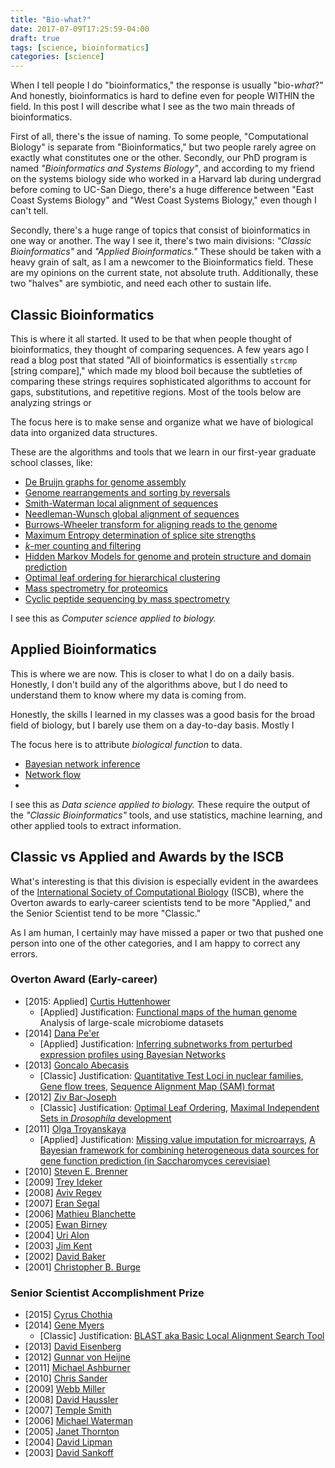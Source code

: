 ```yaml
---
title: "Bio-what?"
date: 2017-07-09T17:25:59-04:00
draft: true
tags: [science, bioinformatics]
categories: [science]
---
```



When I tell people I do "bioinformatics," the response is usually "bio-*what*?" And honestly, bioinformatics is hard to define even for people WITHIN the field. In this post I will describe what I see as the two main threads of bioinformatics.

First of all, there's the issue of naming. To some people, "Computational Biology" is separate from "Bioinformatics," but two people rarely agree on exactly what constitutes one or the other. Secondly, our PhD program is named *"Bioinformatics and Systems Biology"*, and according to my friend on the systems biology side who worked in a Harvard lab during undergrad before coming to UC-San Diego, there's a huge difference between "East Coast Systems Biology" and "West Coast Systems Biology," even though I can't tell.

Secondly, there's a huge range of topics that consist of bioinformatics in one way or another. The way I see it, there's two main divisions: *"Classic Bioinformatics"* and *"Applied Bioinformatics."* These should be taken with a heavy grain of salt, as I am a newcomer to the Bioinformatics field. These are my opinions on the current state, not absolute truth. Additionally, these two "halves" are symbiotic, and need each other to sustain life.

## Classic Bioinformatics

This is where it all started. It used to be that when people thought of bioinformatics, they thought of comparing sequences. A few years ago I read a blog post that stated "All of bioinformatics is essentially `strcmp` [string compare]," which made my blood boil because the subtleties of comparing these strings requires sophisticated algorithms to account for gaps, substitutions, and repetitive regions. Most of the tools below are analyzing strings or 

The focus here is to make sense and organize what we have of biological data into organized data structures.

These are the algorithms and tools that we learn in our first-year graduate school classes, like:

- [De Bruijn graphs for genome assembly](http://www.pnas.org/content/98/17/9748.full)
- [Genome rearrangements and sorting by reversals](http://dl.acm.org/citation.cfm?id=586673)
- [Smith-Waterman local alignment of sequences](http://en.wikipedia.org/wiki/Smith%E2%80%93Waterman_algorithm)
- [Needleman-Wunsch global alignment of sequences](http://en.wikipedia.org/wiki/Needleman%E2%80%93Wunsch_algorithm)
- [Burrows-Wheeler transform for aligning reads to the genome](http://genomebiology.com/2009/10/3/R25)
- [Maximum Entropy determination of splice site strengths](http://genes.mit.edu/burgelab/maxent/Xmaxentscan_scoreseq.html)
- [*k*-mer counting and filtering](https://github.com/ged-lab/khmer)
- [Hidden Markov Models for genome and protein structure and domain prediction](http://www.nature.com/nbt/journal/v22/n10/pdf/nbt1004-1315.pdf)
- [Optimal leaf ordering for hierarchical clustering](http://www.psrg.csail.mit.edu/pubs/BarGifJaa-ismb01.pdf)
- [Mass spectrometry for proteomics](http://www.nature.com/nature/journal/v415/n6868/full/415180a.html)
- [Cyclic peptide sequencing by mass spectrometry](http://www.ncbi.nlm.nih.gov/pmc/articles/PMC3398611/)

I see this as *Computer science applied to biology.*

## Applied Bioinformatics

This is where we are now. This is closer to what I do on a daily basis. Honestly, I don't build any of the algorithms above, but I do need to understand them to know where my data is coming from.

Honestly, the skills I learned in my classes was a good basis for the broad field of biology, but I barely use them on a day-to-day basis. Mostly I 

The focus here is to attribute *biological function* to data.

- [Bayesian network inference](http://journals.plos.org/ploscompbiol/article?id=10.1371/journal.pcbi.0030129)
- [Network flow]()
- []()

I see this as *Data science applied to biology.* These require the output of the *"Classic Bioinformatics"* tools, and use statistics, machine learning, and other applied tools to extract information.

## Classic vs Applied and Awards by the ISCB

What's interesting is that this division is especially evident in the awardees of the [International Society of Computational Biology](http://www.iscb.org/) (ISCB), where the Overton awards to early-career scientists tend to be more "Applied," and the Senior Scientist tend to be more "Classic."

As I am human, I certainly may have missed a paper or two that pushed one person into one of the other categories, and I am happy to correct any errors.

### Overton Award (Early-career)

- [2015: Applied] [Curtis Huttenhower](http://www.iscb.org/iscb-awards/2383)
	- [Applied] Justification: [Functional maps of the human genome](http://www.ncbi.nlm.nih.gov/pubmed/19246570?dopt=Abstract) Analysis of large-scale microbiome datasets
- [2014] [Dana Pe'er](http://www.iscb.org/iscb-awards/2225)
	- [Applied] Justification: [Inferring subnetworks from perturbed expression profiles using Bayesian Networks](http://bioinformatics.oxfordjournals.org/content/17/suppl_1/S215.full.pdf)
- [2013] [Goncalo Abecasis](http://www.iscb.org/iscb-awards/1837)
	- [Classic] Justification: [Quantitative Test Loci in nuclear families](http://www.sciencedirect.com/science/article/pii/S0002929707622538), [Gene flow trees](http://www.nature.com/ng/journal/v30/n1/full/ng786.html), [Sequence Alignment Map (SAM) format](http://bioinformatics.oxfordjournals.org/content/25/16/2078.short)
- [2012] [Ziv Bar-Joseph](http://www.iscb.org/iscb-awards/1224)
	- [Classic] Justification: [Optimal Leaf Ordering](http://www.psrg.csail.mit.edu/pubs/BarGifJaa-ismb01.pdf), [Maximal Independent Sets in *Drosophila* development](http://www.sciencemag.org/content/331/6014/183)
- [2011] [Olga Troyanskaya](http://www.iscb.org/iscb-awards/1117)
	- [Applied] Justification: [Missing value imputation for microarrays](http://bioinformatics.oxfordjournals.org/content/17/6/520.full.pdf), [A Bayesian framework for combining heterogeneous data sources for gene function prediction (in Saccharomyces cerevisiae)](http://www.pnas.org/content/100/14/8348.long)
- [2010] [Steven E. Brenner]()
- [2009] [Trey Ideker]()
- [2008] [Aviv Regev]()
- [2007] [Eran Segal]()
- [2006] [Mathieu Blanchette]()
- [2005] [Ewan Birney]()
- [2004] [Uri Alon]()
- [2003] [Jim Kent]()
- [2002] [David Baker]()
- [2001] [Christopher B. Burge]()


### Senior Scientist Accomplishment Prize

- [2015] [Cyrus Chothia]()
- [2014] [Gene Myers](http://www.iscb.org/iscb-awards/2224)
	- [Classic] Justification: [BLAST aka Basic Local Alignment Search Tool](http://www.ncbi.nlm.nih.gov/pubmed/2231712?dopt=Citation)
- [2013] [David Eisenberg]()
- [2012] [Gunnar von Heijne]()
- [2011] [Michael Ashburner]()
- [2010] [Chris Sander]()
- [2009] [Webb Miller]()
- [2008] [David Haussler]()
- [2007] [Temple Smith]()
- [2006] [Michael Waterman]()
- [2005] [Janet Thornton]()
- [2004] [David Lipman]()
- [2003] [David Sankoff ]()